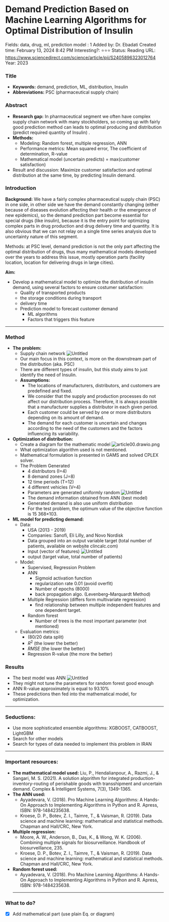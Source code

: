 # Demand Prediction Based on Machine Learning Algorithms for Optimal Distribution of Insulin

Fields: data, drug, ml, prediction model
: 1
Added by: Dr. Ebadati
Created time: February 13, 2024 8:42 PM
Interesting?: ⭐⭐⭐
Status: Reading
URL: https://www.sciencedirect.com/science/article/pii/S2405896323012764
Year: 2023

### Title

- **Keywords:** demand, prediction, ML, distribution, Insulin
- **Abbreviations:** PSC (pharmaceutical supply chain)

### Abstract

- **Research gap:** In pharmaceutical segment we often have complex supply chain network with many stockholders, so coming up with fairly good prediction method can leads to optimal producing and distribution (predict required quantity of Insulin) .
- **Methods:**
  - Modeling: Random forest, multiple regression, ANN
  - Performance metrics: Mean squared error, The coefficient of determination, R-value
  - Mathematical model (uncertain predicts) = max(customer satisfaction)
- Result and discussion: Maximize customer satisfaction and optimal distribution at the same time, by predicting Insulin demand.

### Introduction

**Background:** We have a fairly complex pharmaceutical supply chain (PSC) in one side, in other side we have the demand constantly changing (either because of diseases evolution affecting their health or the emergence of new epidemics), so the demand prediction part become essential for special drugs (like insulin), because it is the entry point for optimizing complex parts in drug production and drug delivery time and quantity. It is also obvious that we can not relay on a single time series analysis due to uncertainty nature of this segment.

Methods: at PSC level, demand prediction is not the only part affecting the optimal distribution of drugs, thus many mathematical models developed over the years to address this issue, mostly operation parts (facility location, location for delivering drugs in large cities).

**Aim:**

- Develop a mathematical model to optimize the distribution of insulin demand, using several factors to ensure costumer satisfaction:
  - Quality of transported products
  - the storage conditions during transport
  - delivery time
  - Prediction model to forecast customer demand
    - ML algorithms
    - Factors that triggers this feature

---

### Method

- **The problem:**
  - Supply chain network
    ![Untitled](./Demand%20Prediction%20Based%20on%20Machine%20Learning%20Algori%20b1cd013be38247ff91f1eb14cc70a3eb/Untitled.png)
  - Our main focus in this context, is more on the downstream part of the distribution (aka. PSC)
  - There are different types of insulin, but this study aims to just identify the need of Insulin.
  - **Assumptions:**
    - The locations of manufacturers, distributors, and customers are predefined and fixed.
    - We consider that the supply and production processes do not affect our distribution process. Therefore, it is always possible that a manufacturer supplies a distributor in each given period.
    - Each customer could be served by one or more distributors depending on its amount of demand.
    - The demand for each customer is uncertain and changes according to the need of the customers and the factors influencing its variability.
- **Optimization of distribution:**
  - Create a diagram for the mathematic model
    ![article00.drawio.png](./Demand%20Prediction%20Based%20on%20Machine%20Learning%20Algori%20b1cd013be38247ff91f1eb14cc70a3eb/article00.drawio.png)
  - What optimization algorithm used is not mentioned.
  - Mathematical formulation is presented in GAMS and solved CPLEX solver.
  - The Problem Generated
    - 4 distributors (I=4)
    - 8 demand zones (J=8)
    - 12 time periods (T=12)
    - 4 different vehicles (V=4)
    - Parameters are generated uniformly random
      ![Untitled](./Demand%20Prediction%20Based%20on%20Machine%20Learning%20Algori%20b1cd013be38247ff91f1eb14cc70a3eb/Untitled%201.png)
    - The demand information obtained from ANN (best model)
    - Generated demand is also use uniform distribution
    - For the test problem, the optimum value of the objective function is 15 368×103.
- **ML model for predicting demand:**
  - Data:
    - USA (2013 - 2019)
    - Companies: Sanofi, Eli Lilly, and Novo Nordisk
    - Data grouped into an output variable target (total number of patients, available on website clincalc.com)
    - Input (vector of features)
      ![Untitled](./Demand%20Prediction%20Based%20on%20Machine%20Learning%20Algori%20b1cd013be38247ff91f1eb14cc70a3eb/Untitled%202.png)
    - output (target value, total number of patients)
  - Model:
    - Supervised, Regression Problem
    - ANN
      - Sigmoid activation function
      - regularization rate 0.01 (avoid overfit)
      - Number of epochs (8000)
      - back propagation algo. (Levenberg–Marquardt Method)
    - Multiple Regression (differs form multivariate regression)
      - find relationship between multiple independent features and one dependent target.
    - Random forest
      - Number of trees is the most important parameter (not mentioned)
  - Evaluation metrics:
    - (80/20 data split)
    - $R^2$ (the lower the better)
    - $RMSE$ (the lower the better)
    - Regression R-value (the more the better)

### Results

- The best model was ANN
  ![Untitled](./Demand%20Prediction%20Based%20on%20Machine%20Learning%20Algori%20b1cd013be38247ff91f1eb14cc70a3eb/Untitled%203.png)
- They might not tune the parameters for random forest good enough
- ANN R-value approximately is equal to 93.10%
- These predictions then fed into the mathematical model, for optimization.

---

### Seductions:

- Use more sophisticated ensemble algorithms: XGBOOST, CATBOOST, LightGBM
- Search for other models
- Search for types of data needed to implement this problem in IRAN

---

### Important resources:

- **The mathematical model used:** Liu, P., Hendalianpour, A., Razmi, J., & Sangari, M. S. (2021). A solution algorithm for integrated production-inventory-routing of perishable goods with transshipment and uncertain demand. Complex & Intelligent Systems, 7(3), 1349-1365.
- **The ANN used:**
  - Ayyadevara, V. (2018). Pro Machine Learning Algorithms: A Hands-On Approach to Implementing Algorithms in Python and R. Apress, ISBN: 978-1484235638.
  - Kroese, D. P., Botev, Z. I., Taimre, T., & Vaisman, R. (2019). Data science and machine learning: mathematical and statistical methods. Chapman and Hall/CRC, New York.
- **Multiple regression:**
  - Moore, A. W., Anderson, B., Das, K., & Wong, W. K. (2006). Combining multiple signals for biosurveillance. Handbook of biosurveillance, 235.
  - Kroese, D. P., Botev, Z. I., Taimre, T., & Vaisman, R. (2019). Data science and machine learning: mathematical and statistical methods. Chapman and Hall/CRC, New York.
- **Random forest used:**
  - Ayyadevara, V. (2018). Pro Machine Learning Algorithms: A Hands-On Approach to Implementing Algorithms in Python and R. Apress, ISBN: 978-1484235638.
  ***

### What to do?

- [x] Add mathematical part (use plain Eq. or diagram)
